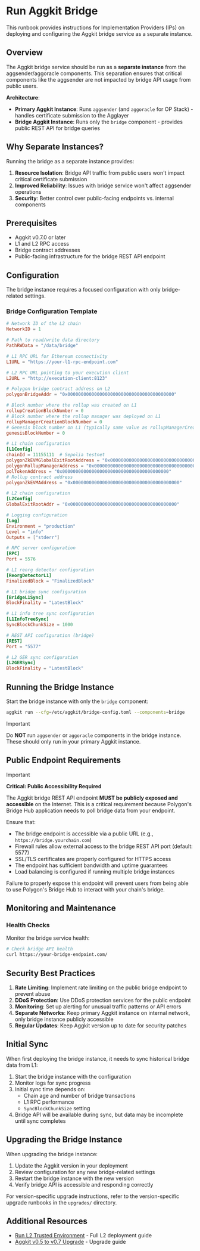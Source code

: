 # Run Aggkit Bridge

This runbook provides instructions for Implementation Providers (IPs) on deploying and configuring the Aggkit bridge service as a separate instance.

## Overview

The Aggkit bridge service should be run as a **separate instance** from the aggsender/aggoracle components. This separation ensures that critical components like the aggsender are not impacted by bridge API usage from public users.

**Architecture**:
- **Primary Aggkit Instance**: Runs `aggsender` (and `aggoracle` for OP Stack) - handles certificate submission to the Agglayer
- **Bridge Aggkit Instance**: Runs only the `bridge` component - provides public REST API for bridge queries

## Why Separate Instances?

Running the bridge as a separate instance provides:

1. **Resource Isolation**: Bridge API traffic from public users won't impact critical certificate submission
2. **Improved Reliability**: Issues with bridge service won't affect aggsender operations
3. **Security**: Better control over public-facing endpoints vs. internal components

## Prerequisites

- Aggkit v0.7.0 or later
- L1 and L2 RPC access
- Bridge contract addresses
- Public-facing infrastructure for the bridge REST API endpoint

## Configuration

The bridge instance requires a focused configuration with only bridge-related settings.

### Bridge Configuration Template

```toml
# Network ID of the L2 chain
NetworkID = 1

# Path to read/write data directory
PathRWData = "/data/bridge"

# L1 RPC URL for Ethereum connectivity
L1URL = "https://your-l1-rpc-endpoint.com"

# L2 RPC URL pointing to your execution client
L2URL = "http://execution-client:8123"

# Polygon bridge contract address on L2
polygonBridgeAddr = "0x0000000000000000000000000000000000000000"

# Block number where the rollup was created on L1
rollupCreationBlockNumber = 0
# Block number where the rollup manager was deployed on L1
rollupManagerCreationBlockNumber = 0
# Genesis block number on L1 (typically same value as rollupManagerCreationBlockNumber)
genesisBlockNumber = 0

# L1 chain configuration
[L1Config]
chainId = 11155111  # Sepolia testnet
polygonZkEVMGlobalExitRootAddress = "0x0000000000000000000000000000000000000000"
polygonRollupManagerAddress = "0x0000000000000000000000000000000000000000"
polTokenAddress = "0x0000000000000000000000000000000000000000"
# Rollup contract address
polygonZkEVMAddress = "0x0000000000000000000000000000000000000000"

# L2 chain configuration
[L2Config]
GlobalExitRootAddr = "0x0000000000000000000000000000000000000000"

# Logging configuration
[Log]
Environment = "production"
Level = "info"
Outputs = ["stderr"]

# RPC server configuration
[RPC]
Port = 5576

# L1 reorg detector configuration
[ReorgDetectorL1]
FinalizedBlock = "FinalizedBlock"

# L1 bridge sync configuration
[BridgeL1Sync]
BlockFinality = "LatestBlock"

# L1 info tree sync configuration
[L1InfoTreeSync]
SyncBlockChunkSize = 1000

# REST API configuration (bridge)
[REST]
Port = "5577"

# L2 GER sync configuration
[L2GERSync]
BlockFinality = "LatestBlock"
```

## Running the Bridge Instance

Start the bridge instance with only the `bridge` component:

```bash
aggkit run --cfg=/etc/aggkit/bridge-config.toml --components=bridge
```

> [!IMPORTANT]
> Do **NOT** run `aggsender` or `aggoracle` components in the bridge instance. These should only run in your primary Aggkit instance.

## Public Endpoint Requirements

> [!IMPORTANT]
> **Critical: Public Accessibility Required**
>
> The Aggkit bridge REST API endpoint **MUST be publicly exposed and accessible** on the Internet. This is a critical requirement because Polygon's Bridge Hub application needs to poll bridge data from your endpoint.
>
> Ensure that:
> - The bridge endpoint is accessible via a public URL (e.g., `https://bridge.yourchain.com`)
> - Firewall rules allow external access to the bridge REST API port (default: 5577)
> - SSL/TLS certificates are properly configured for HTTPS access
> - The endpoint has sufficient bandwidth and uptime guarantees
> - Load balancing is configured if running multiple bridge instances
>
> Failure to properly expose this endpoint will prevent users from being able to use Polygon's Bridge Hub to interact with your chain's bridge.

## Monitoring and Maintenance

### Health Checks

Monitor the bridge service health:

```bash
# Check bridge API health
curl https://your-bridge-endpoint.com/
```

## Security Best Practices

1. **Rate Limiting**: Implement rate limiting on the public bridge endpoint to prevent abuse
2. **DDoS Protection**: Use DDoS protection services for the public endpoint
3. **Monitoring**: Set up alerting for unusual traffic patterns or API errors
4. **Separate Networks**: Keep primary Aggkit instance on internal network, only bridge instance publicly accessible
5. **Regular Updates**: Keep Aggkit version up to date for security patches

## Initial Sync

When first deploying the bridge instance, it needs to sync historical bridge data from L1:

1. Start the bridge instance with the configuration
2. Monitor logs for sync progress
3. Initial sync time depends on:
   - Chain age and number of bridge transactions
   - L1 RPC performance
   - `SyncBlockChunkSize` setting
4. Bridge API will be available during sync, but data may be incomplete until sync completes

## Upgrading the Bridge Instance

When upgrading the bridge instance:

1. Update the Aggkit version in your deployment
2. Review configuration for any new bridge-related settings
3. Restart the bridge instance with the new version
4. Verify bridge API is accessible and responding correctly

For version-specific upgrade instructions, refer to the version-specific upgrade runbooks in the `upgrades/` directory.

## Additional Resources

- [Run L2 Trusted Environment](./run-l2-trusted-environment.md) - Full L2 deployment guide
- [Aggkit v0.5 to v0.7 Upgrade](../upgrades/aggkit-v0.5-to-v0.7.md) - Upgrade guide
